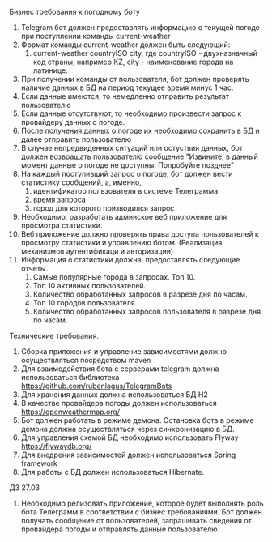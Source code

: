 Бизнес требования к погодному боту
1. Telegram бот должен предоставлять информацию о текущей 
погоде при поступлении команды current-weather
2. Формат команды current-weather должен быть следующий:
    1. current-weather countryISO city, 
    где countryISO - двухназначный код страны, например KZ, 
    city - наименование города на латинице.
3. При получении команды от пользователя, бот должен проверять 
наличие данных в БД на период текущее время минус 1 час.
4. Если данные имеются, то немедленно отправить результат 
пользователю
5. Если данные отсутствуют, то необходимо произвести запрос 
к провайдеру данных о погоде.
6. После получения данных о погоде их необходимо сохранить 
в БД и далее отправить пользователю
7. В случае непредвиденных ситуаций или остуствия данных, 
бот должен возвращать пользователю сообщение 
"Извините, в данный момент данные о погоде не доступны. 
Попробуйте позднее"
8. На каждый поступивший запрос о погоде, бот должен вести 
статистику сообщений, а, именно, 
    1. идентификатор пользователя в системе Телеграмма
    2. время запроса
    3. город для которого призводился запрос
9. Необходимо, разработать админское веб приложение для просмотра 
статистики.
10. Веб приложение должно проверять права доступа пользователей 
к просмотру статистики и управлению ботом. 
(Реализация механизмов аутентификаци и авторизации)
11. Информация о статистики должна, предоставлять следующие отчеты.
    1. Самые популярные города в запросах. Топ 10.
    2. Топ 10 активных пользователей.
    3. Количество обработанных запросов в разрезе дня по часам.
    4. Топ 10 городов пользователя.
    5. Количество обработанных запросов пользователя в разрезе дня по часам.

Технические требования.
1. Сборка приложения и управление зависимостями должно осуществляться 
посредством maven
2. Для взаимодействия бота с серверами telegram должна использоваться 
библиотека https://github.com/rubenlagus/TelegramBots
3. Для хранения данных должна использоваться БД H2
4. В качестве провайдера погоды должен использоваться https://openweathermap.org/
5. Бот должен работать в режиме демона. Остановка бота в режиме 
демона должна осуществляться через синхронизацию в БД.
6. Для управления схемой БД необходимо использовать Flyway https://flywaydb.org/
7. Для внедрения зависимостей должен использоваться Spring framework
8. Для работы с БД должен использоваться Hibernate.

Д3 27.03
1. Необходимо релизовать приложение, которое будет выполнять роль бота Телеграмм
в соответствии с бизнес требованиями. Бот должен получать сообщение от пользователей, 
запрашивать сведения от провайдера погоды и отправлять данные пользователю.

